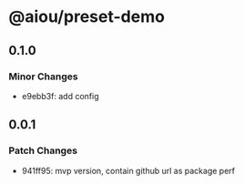 # @aiou/preset-demo

## 0.1.0

### Minor Changes

- e9ebb3f: add config

## 0.0.1

### Patch Changes

- 941ff95: mvp version, contain github url as package perf
